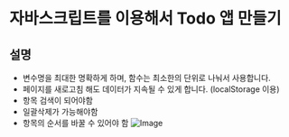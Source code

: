 # 자바스크립트를 이용해서 Todo 앱 만들기

## 설명

- 변수명을 최대한 명확하게 하며, 함수는 최소한의 단위로 나눠서 사용합니다.
- 페이지를 새로고침 해도 데이터가 지속될 수 있게 합니다. (localStorage 이용)
- 항목 검색이 되어야함
- 일괄삭제가 가능해야함
- 항목의 순서를 바꿀 수 있어야 함
![Image](https://github.com/user-attachments/assets/29b3bd6e-2c04-4699-a589-4235fa391fc5)
